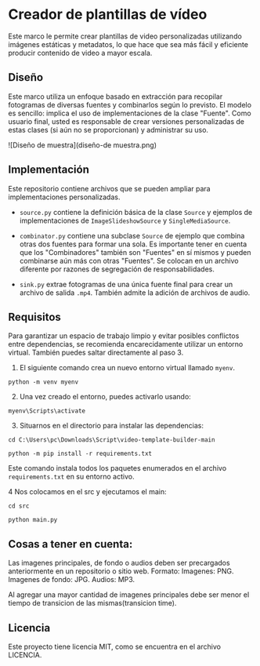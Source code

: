 # Creador de plantillas de vídeo


Este marco le permite crear plantillas de video personalizadas utilizando imágenes estáticas y metadatos, lo que hace que sea más fácil y eficiente producir contenido de video a mayor escala.

## Diseño

Este marco utiliza un enfoque basado en extracción para recopilar fotogramas de diversas fuentes y combinarlos según lo previsto. El modelo es sencillo: implica el uso de implementaciones de la clase "Fuente". Como usuario final, usted es responsable de crear versiones personalizadas de estas clases (si aún no se proporcionan) y administrar su uso.

![Diseño de muestra](diseño-de muestra.png)

## Implementación

Este repositorio contiene archivos que se pueden ampliar para implementaciones personalizadas.

- `source.py` contiene la definición básica de la clase `Source` y ejemplos de implementaciones de `ImageSlideshowSource` y `SingleMediaSource`.

- `combinator.py` contiene una subclase `Source` de ejemplo que combina otras dos fuentes para formar una sola. Es importante tener en cuenta que los "Combinadores" también son "Fuentes" en sí mismos y pueden combinarse aún más con otras "Fuentes". Se colocan en un archivo diferente por razones de segregación de responsabilidades.

- `sink.py` extrae fotogramas de una única fuente final para crear un archivo de salida `.mp4`. También admite la adición de archivos de audio.


## Requisitos

Para garantizar un espacio de trabajo limpio y evitar posibles conflictos entre dependencias, se recomienda encarecidamente utilizar un entorno virtual. También puedes saltar directamente al paso 3.

1. El siguiente comando crea un nuevo entorno virtual llamado `myenv`.

```golpecito
python -m venv myenv
```

2. Una vez creado el entorno, puedes activarlo usando:

```golpecito
myenv\Scripts\activate
```

3. Situarnos en el directorio para instalar las dependencias:

```golpecito
cd C:\Users\pc\Downloads\Script\video-template-builder-main
```

```golpecito
python -m pip install -r requirements.txt
```

Este comando instala todos los paquetes enumerados en el archivo `requirements.txt` en su entorno activo.

4 Nos colocamos en el src y ejecutamos el main:

```golpecito
cd src
```

```golpecito
python main.py
```

## Cosas a tener en cuenta:
Las imagenes principales, de fondo o audios deben ser precargados anteriormente en un repositorio o sitio web.
Formato:
Imagenes: PNG.
Imagenes de fondo: JPG.
Audios: MP3.

Al agregar una mayor cantidad de imagenes principales debe ser menor el tiempo de transicion de las mismas(transicion time).


## Licencia
Este proyecto tiene licencia MIT, como se encuentra en el archivo LICENCIA.
